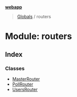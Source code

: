 **[webapp](../README.md)**

> [Globals](../globals.md) / routers

# Module: routers

## Index

### Classes

* [MasterRouter](../classes/routers.masterrouter.md)
* [PollRouter](../classes/routers.pollrouter.md)
* [UsersRouter](../classes/routers.usersrouter.md)
